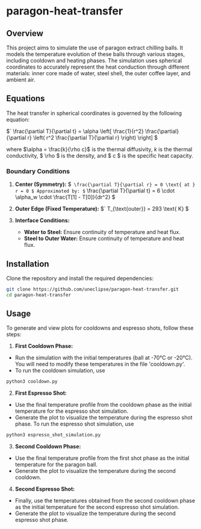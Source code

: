 # paragon-heat-transfer


## Overview

This project aims to simulate the use of paragon extract chilling balls. It models the temperature evolution of these balls through various stages, including cooldown and heating phases. The simulation uses spherical coordinates to accurately represent the heat conduction through different materials: inner core made of water, steel shell, the outer coffee layer, and ambient air.

## Equations

The heat transfer in spherical coordinates is governed by the following equation:

$`
\frac{\partial T}{\partial t} = \alpha \left[ \frac{1}{r^2} \frac{\partial}{\partial r} \left( r^2 \frac{\partial T}{\partial r} \right) \right]
$

where $\alpha = \frac{k}{\rho c}$ is the thermal diffusivity, $k$ is the thermal conductivity, $ \rho $ is the density, and $ c $ is the specific heat capacity.

### Boundary Conditions

1. **Center (Symmetry):**
   $`
   \frac{\partial T}{\partial r} = 0 \text{ at } r = 0
   $
   Approximated by:
   $`
   \frac{\partial T}{\partial t} = 6 \cdot \alpha_w \cdot \frac{T[1] - T[0]}{dr^2}
   $

2. **Outer Edge (Fixed Temperature):**
   $`
   T_{\text{outer}} = 293 \text{ K}
   $

3. **Interface Conditions:**
   - **Water to Steel:** Ensure continuity of temperature and heat flux.
   - **Steel to Outer Water:** Ensure continuity of temperature and heat flux.


## Installation

Clone the repository and install the required dependencies:

```bash
git clone https://github.com/uneclipse/paragon-heat-transfer.git
cd paragon-heat-transfer
```

## Usage

To generate and view plots for cooldowns and espresso shots, follow these steps:

1. **First Cooldown Phase:**

- Run the simulation with the initial temperatures (ball at -70°C or -20°C). You will need to modify these temperatures in the file 'cooldown.py'.
- To run the cooldown simulation, use
```bash
python3 cooldown.py
```

2. **First Espresso Shot:**

- Use the final temperature profile from the cooldown phase as the initial temperature for the espresso shot simulation.
- Generate the plot to visualize the temperature during the espresso shot phase.
To run the espresso shot simulation, use
```bash
python3 espresso_shot_simulation.py
```

3. **Second Cooldown Phase:**

- Use the final temperature profile from the first shot phase as the initial temperature for the paragon ball.
- Generate the plot to visualize the temperature during the second cooldown.

4. **Second Espresso Shot:**

- Finally, use the temperatures obtained from the second cooldown phase as the initial temperature for the second espresso shot simulation.
- Generate the plot to visualize the temperature during the second espresso shot phase.





